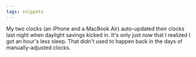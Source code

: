 ```yaml
---
tags: snippets
---
```


My two clocks (an iPhone and a MacBook Air) auto-updated their clocks last night when daylight savings kicked in. It's only just now that I realized I got an hour's less sleep. That didn't used to happen back in the days of manually-adjusted clocks.
